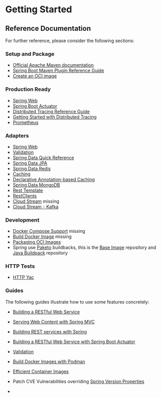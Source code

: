 # Getting Started

## Reference Documentation

For further reference, please consider the following sections:

### Setup and Package

* [Official Apache Maven documentation](https://maven.apache.org/guides/index.html)
* [Spring Boot Maven Plugin Reference Guide](https://docs.spring.io/spring-boot/docs/3.1.1/maven-plugin/reference/html/)
* [Create an OCI image](https://docs.spring.io/spring-boot/docs/3.1.1/maven-plugin/reference/html/#build-image)

### Production Ready

* [Spring Web](https://docs.spring.io/spring-boot/docs/3.1.1/reference/htmlsingle/#web)
* [Spring Boot Actuator](https://docs.spring.io/spring-boot/docs/3.1.1/reference/htmlsingle/#actuator)
* [Distributed Tracing Reference Guide](https://micrometer.io/docs/tracing)
* [Getting Started with Distributed Tracing](https://docs.spring.io/spring-boot/docs/3.1.1/reference/html/actuator.html#actuator.micrometer-tracing.getting-started)
* [Prometheus](https://docs.spring.io/spring-boot/docs/3.1.1/reference/htmlsingle/#actuator.metrics.export.prometheus)

### Adapters

* [Spring Web](https://docs.spring.io/spring-boot/docs/3.1.1/reference/htmlsingle/#web)
* [Validation](https://docs.spring.io/spring-boot/docs/3.1.1/reference/htmlsingle/#io.validation)
* [Spring Data Quick Reference](https://docs.spring.io/spring-boot/docs/3.1.1/reference/htmlsingle/#data.sql.jpa-and-spring-data)
* [Spring Data JPA](https://docs.spring.io/spring-data/jpa/docs/current/reference/html/)
* [Spring Data Redis](https://docs.spring.io/spring-data/redis/docs/current/reference/html/)
* [Caching](https://docs.spring.io/spring-boot/docs/3.1.1/reference/htmlsingle/#io.caching)
* [Declarative Annotation-based Caching](https://docs.spring.io/spring-framework/reference/integration/cache/annotations.html)
* [Spring Data MongoDB](https://docs.spring.io/spring-data/mongodb/docs/current/reference/html/)
* [Rest Template](https://docs.spring.io/spring-boot/docs/3.1.1/reference/htmlsingle/#io.rest-client)
* [RestClients](https://docs.spring.io/spring-framework/reference/integration/rest-clients.html#rest-resttemplate-uri)
* [Cloud Stream](https://docs.spring.io/spring-cloud-stream/docs/current/reference/html/spring-cloud-stream.html#spring-cloud-stream-overview-introducing)
  missing
* [Cloud Stream - Kafka](https://docs.spring.io/spring-cloud-stream/docs/current/reference/html/spring-cloud-stream-binder-kafka.html#_apache_kafka_binder)

### Development

* [Docker Compose Support](https://docs.spring.io/spring-boot/docs/current/reference/htmlsingle/#features.docker-compose)
  missing
* [Build Docker Image](https://docs.spring.io/spring-boot/docs/3.1.1/maven-plugin/reference/htmlsingle/#goals-build-image)
  missing
* [Packaging OCI Images](https://docs.spring.io/spring-boot/docs/3.1.1/maven-plugin/reference/htmlsingle/#build-image)
* Spring use [Paketo](https://paketo.io/docs/howto/java/) buildbacks, this is
  the [Base Image](https://github.com/paketo-buildpacks/jammy-base-stack) repository
  and [Java Buildpack](https://github.com/paketo-buildpacks/java) repository

### HTTP Tests

* [HTTP Yac](https://httpyac.github.io/guide/installation_cli.html)

### Guides

The following guides illustrate how to use some features concretely:

* [Building a RESTful Web Service](https://spring.io/guides/gs/rest-service/)
* [Serving Web Content with Spring MVC](https://spring.io/guides/gs/serving-web-content/)
* [Building REST services with Spring](https://spring.io/guides/tutorials/rest/)
* [Building a RESTful Web Service with Spring Boot Actuator](https://spring.io/guides/gs/actuator-service/)
* [Validation](https://spring.io/guides/gs/validating-form-input/)
* [Build Docker Images with Podman](https://docs.spring.io/spring-boot/docs/3.1.1/maven-plugin/reference/htmlsingle/#build-image.examples.docker.podman)

* [Efficient Container Images](https://docs.spring.io/spring-boot/docs/3.1.1/reference/htmlsingle/#container-images.efficient-images)
* Patch CVE Vulnerabilities
  overriding [Spring Version Properties](https://docs.spring.io/spring-boot/docs/3.1.1/reference/htmlsingle/#appendix.dependency-versions.properties)
* 
